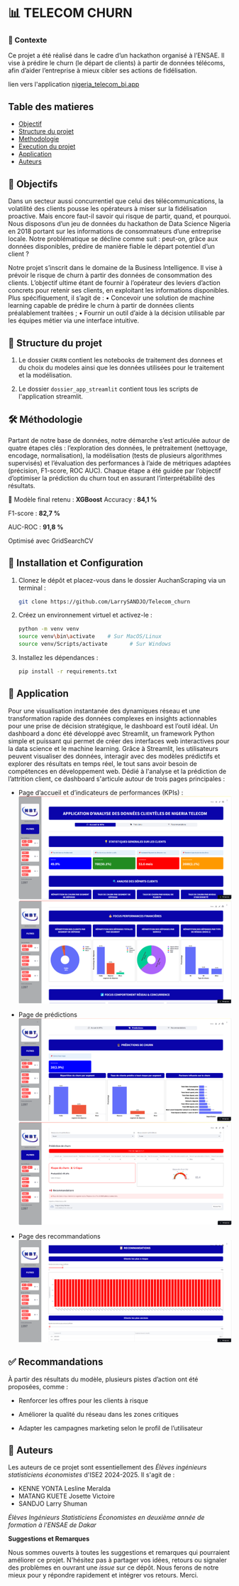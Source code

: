 # 📊 TELECOM CHURN

### 📌 Contexte
Ce projet a été réalisé dans le cadre d’un hackathon organisé à l’ENSAE. Il vise à prédire le churn (le départ de clients) à partir de données télécoms, afin d’aider l’entreprise à mieux cibler ses actions de fidélisation.

lien vers l'application [nigeria_telecom_bi.app](https://nigeriatelecombi.streamlit.app/)


## Table des matieres
- [Objectif](#objectif)
- [Structure du projet](#structure-du-projet)
- [Methodologie](#methodologie)
- [Execution du projet](#execution-du-projet)
- [Application](#application)
- [Auteurs](#auteurs)

## 🧠 Objectifs

Dans un secteur aussi concurrentiel que celui des télécommunications, la volatilité des clients pousse les opérateurs à miser sur la fidélisation proactive. Mais encore faut-il savoir qui risque de partir, quand, et pourquoi.  Nous disposons d’un jeu de données du hackathon de Data Science Nigeria en 2018 portant sur les informations de consommateurs d’une entreprise locale.  Notre problématique se décline comme suit : peut-on, grâce aux données disponibles, prédire de manière fiable le départ potentiel d’un client ?

Notre projet s’inscrit dans le domaine de la Business Intelligence. Il vise à prévoir le risque de churn à partir des données de consommation des clients. L’objectif ultime étant de fournir à l’opérateur des leviers d’action concrets pour retenir ses clients, en exploitant les informations disponibles. Plus spécifiquement, il s’agit de : 
•	Concevoir une solution de machine learning capable de prédire le churn à partir de données clients préalablement traitées ;
•	Fournir un outil d’aide à la décision utilisable par les équipes métier via une interface intuitive. 


## 📌 Structure du projet 

1. Le dossier `CHURN` contient les notebooks de traitement des donnees et du choix du modeles ainsi que les données utilisées pour le traitement et la modélisation.

2. Le dossier `dossier_app_streamlit` contient tous les scripts de l'application streamlit.

## 🛠 Méthodologie

Partant de notre base de données, notre démarche s’est articulée autour de quatre étapes clés : l’exploration des données, le prétraitement (nettoyage, encodage, normalisation), la modélisation (tests de plusieurs algorithmes supervisés) et l’évaluation des performances à l’aide de métriques adaptées (précision, F1-score, ROC AUC). Chaque étape a été guidée par l’objectif d’optimiser la prédiction du churn tout en assurant l’interprétabilité des résultats.

🚀 Modèle final retenu : **XGBoost**
Accuracy : **84,1 %**

F1-score : **82,7 %**

AUC-ROC : **91,8 %**

Optimisé avec GridSearchCV

## 📌 Installation et Configuration

1. Clonez le dépôt et placez-vous dans le dossier AuchanScraping via un terminal :
   ```bash
   git clone https://github.com/LarrySANDJO/Telecom_churn
   ```

2. Créez un environnement virtuel et activez-le :

   ```bash
   python -m venv venv
   source venv\bin\activate    # Sur MacOS/Linux
   source venv/Scripts/activate       # Sur Windows
   ```

3. Installez les dépendances :
   ```bash
   pip install -r requirements.txt
   ```

## 📌 Application

Pour une visualisation instantanée des dynamiques réseau et une transformation rapide des données complexes en insights actionnables pour une prise de décision stratégique, le dashboard est l’outil idéal. Un dashboard  a donc été développé avec Streamlit, un framework Python simple et puissant qui permet de créer des interfaces web interactives pour la data science et le machine learning. Grâce à Streamlit, les utilisateurs peuvent visualiser des données, interagir avec des modèles prédictifs et explorer des résultats en temps réel, le tout sans avoir besoin de compétences en développement web. 
Dédié à l'analyse et la prédiction de l’attrition client, ce dashboard s'articule autour de trois pages principales :

- Page d’accueil et d’indicateurs de performances (KPIs) :
![Page d'acceuil](image1.png)
![Page d'acceuil](image2.png)

- Page de prédictions
![Page de prédictions](image3.png)
![Page de prédictions](image4.png)

- Page des recommandations
![Page des recommandations](image5.png)




## ✅ Recommandations
À partir des résultats du modèle, plusieurs pistes d’action ont été proposées, comme :

- Renforcer les offres pour les clients à risque

- Améliorer la qualité du réseau dans les zones critiques

- Adapter les campagnes marketing selon le profil de l’utilisateur



## 📌 Auteurs 

Les auteurs de ce projet sont essentiellement des _Élèves ingénieurs statisticiens économistes_  d'ISE2 2024-2025. Il s'agit de :

- KENNE YONTA Lesline Meralda 
- MATANG KUETE Josette Victoire
- SANDJO Larry Shuman 

*Élèves Ingénieurs Statisticiens Économistes en deuxième année de formation à l'ENSAE de Dakar*


**Suggestions et Remarques**

Nous sommes ouverts à toutes les suggestions et remarques qui pourraient améliorer ce projet. N'hésitez pas à partager vos idées, retours ou signaler des problèmes en ouvrant une *issue* sur ce dépôt. Nous ferons de notre mieux pour y répondre rapidement et intégrer vos retours. Merci.
